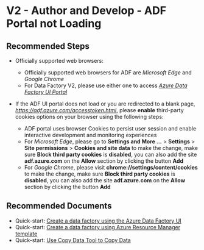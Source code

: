 <properties
	pageTitle="V2 - Author and Develop - ADF Portal not Loading"
	description="V2 - Author and Develop - ADF Portal not Loading"
	service=""
	resource=""
	authors="chez-charlie, hecepeda"
    ms.author="chez"
	displayOrder=""
	selfHelpType="generic"
	supportTopicIds="32629437"
	resourceTags=""
	productPesIds="15613"
	cloudEnvironments="public, Fairfax, usnat, ussec"
	articleId="2aae3671-bww5-0099-erd7-3623ebc13d45"
	ownershipId="AzureData_DataFactory"
/>

# V2 - Author and Develop - ADF Portal not Loading

## **Recommended Steps**

* Officially supported web browsers:
  * Officially supported web browsers for ADF are _Microsoft Edge_ and _Google Chrome_
  * For Data Factory V2, please use either one to access [_Azure Data Factory UI Portal_](https://adf.azure.com)

* If the ADF UI portal does not load or you are redirected to a blank page, _https://adf.azure.com/accesstoken.html_, please __enable__ third-party cookies options on your browser using the following steps:
  * ADF portal uses browser Cookies to persist user session and enable interactive development and monitoring experiences
  * For _Microsoft Edge_,  please go to __Settings and More ...__ > __Settings__ > __Site permissions__ > __Cookies and site data__ to make the change, make sure **Block third party cookies** is **disabled**, you can also add the site __adf.azure.com__ on the **Allow** section by clicking the button **Add**
  * For _Google Chrome_, please visit __chrome://settings/content/cookies__ to make the change, make sure **Block third party cookies** is **disabled**, you can also add the site __adf.azure.com__ on the **Allow** section by clicking the button **Add**

## **Recommended Documents**

* Quick-start: [Create a data factory using the Azure Data Factory UI](https://docs.microsoft.com/azure/data-factory/quickstart-create-data-factory-portal)
* Quick-start: [Create a data factory using Azure Resource Manager template](https://docs.microsoft.com/azure/data-factory/quickstart-create-data-factory-resource-manager-template)
* Quick-start: [Use Copy Data Tool to Copy Data](https://docs.microsoft.com/azure/data-factory/quickstart-create-data-factory-copy-data-tool)
